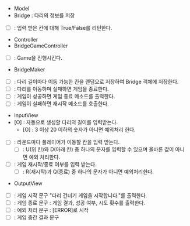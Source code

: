 - Model
- Bridge : 다리의 정보를 저장
- [ ] : 입력 받은 칸에 대해 True/False를 리턴한다.

- Controller
- BridgeGameController
- [ ] : Game을 진행시킨다.

- BridgeMaker
- [ ] : 다리 길이마다 이동 가능한 칸을 랜덤으로 저장하여 Bridge 객체에 저장한다.
- [ ] : 다리를 이동하며 실패하면 게임을 종료한다.
- [ ] : 게임이 성공하면 게임 종료 메소드를 출력한다.
- [ ] : 게임이 실패하면 재시작 메소드를 호출한다.

- InputView
- [O] : 자동으로 생성할 다리의 길이를 입력받는다.
  - [O] : 3 이상 20 이하의 숫자가 아니면 예외처리 한다.
- [ ] : 라운드마다 플레이어가 이동할 칸을 입력 받는다. 
  - [ ] : U(위 칸)와 D(아래 칸) 중 하나의 문자를 입력할 수 있으며 올바른 값이 아니면 예외 처리한다.
- [ ] : 게임 재시작/종료 여부를 입력 받는다. 
  - [ ] : R(재시작)과 Q(종료) 중 하나의 문자가 아니면 예외처리한다.

- OutputView
- [ ] : 게임 시작 문구 "다리 건너기 게임을 시작합니다."를 출력한다.
- [ ] : 게임 종료 문구 : 게임 결과, 성공 여부, 시도 횟수를 출력한다.
- [ ] : 예외 처리 문구 : [ERROR]로 시작
- [ ] : 게임 중간 결과 문구